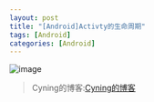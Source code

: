 ```yaml
---
layout: post
title: "[Android]Activty的生命周期"
tags: [Android]
categories: [Android]
---
```



![image](http://blogs.cyning.me/image/complete_android_fragment_lifecycle.png)

>Cyning的博客:[Cyning的博客](http://blogs.cyning.me/)





